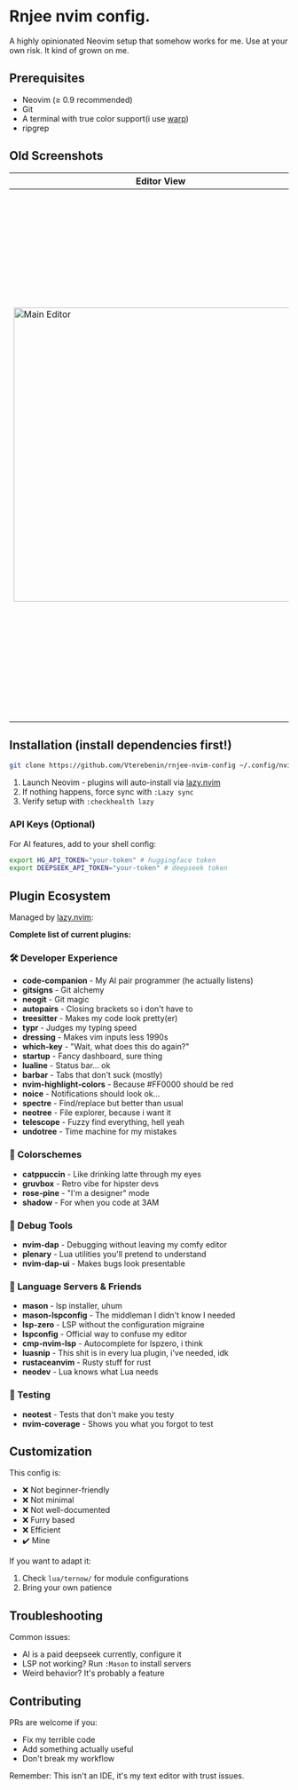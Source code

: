 # Rnjee nvim config. 

A highly opinionated Neovim setup that somehow works for me. Use at your own risk. It kind of grown on me. 

## Prerequisites

- Neovim (≥ 0.9 recommended)
- Git
- A terminal with true color support(i use [warp](https://www.warp.dev/))
- ripgrep

## Old Screenshots

| Editor View | File Browser |
|-------------|--------------|
| <img width="530" alt="Main Editor" src="https://github.com/Vterebenin/rnjee-nvim-config/assets/38083529/b08bb532-6ddb-40b2-b7c3-f7d9c29f3ab6"> | <img width="953" alt="NeoTree" src="https://github.com/Vterebenin/rnjee-nvim-config/assets/38083529/42853008-b123-4320-8cd9-c274a95baabb"> |

## Installation (install dependencies first!)

```bash
git clone https://github.com/Vterebenin/rnjee-nvim-config ~/.config/nvim
```

1. Launch Neovim - plugins will auto-install via [lazy.nvim](https://github.com/folke/lazy.nvim)
2. If nothing happens, force sync with `:Lazy sync`
3. Verify setup with `:checkhealth lazy`

### API Keys (Optional)

For AI features, add to your shell config:

```bash
export HG_API_TOKEN="your-token" # huggingface token 
export DEEPSEEK_API_TOKEN="your-token" # deepseek token
```

## Plugin Ecosystem

Managed by [lazy.nvim](https://github.com/folke/lazy.nvim):

**Complete list of current plugins:**

### 🛠️ Developer Experience
- **code-companion** - My AI pair programmer (he actually listens)
- **gitsigns** - Git alchemy
- **neogit** - Git magic
- **autopairs** - Closing brackets so i don't have to
- **treesitter** - Makes my code look pretty(er)
- **typr** - Judges my typing speed
- **dressing** - Makes vim inputs less 1990s
- **which-key** - "Wait, what does this do again?"
- **startup** - Fancy dashboard, sure thing
- **lualine** - Status bar... ok
- **barbar** - Tabs that don't suck (mostly)
- **nvim-highlight-colors** - Because #FF0000 should be red
- **noice** - Notifications should look ok...
- **spectre** - Find/replace but better than usual
- **neotree** - File explorer, because i want it
- **telescope** - Fuzzy find everything, hell yeah
- **undotree** - Time machine for my mistakes

### 🎨 Colorschemes
- **catppuccin** - Like drinking latte through my eyes
- **gruvbox** - Retro vibe for hipster devs
- **rose-pine** - "I'm a designer" mode
- **shadow** - For when you code at 3AM

### 🐞 Debug Tools
- **nvim-dap** - Debugging without leaving my comfy editor  
- **plenary** - Lua utilities you'll pretend to understand  
- **nvim-dap-ui** - Makes bugs look presentable  

### 💬 Language Servers & Friends
- **mason** - lsp installer, uhum  
- **mason-lspconfig** - The middleman I didn't know I needed  
- **lsp-zero** - LSP without the configuration migraine  
- **lspconfig** - Official way to confuse my editor  
- **cmp-nvim-lsp** - Autocomplete for lspzero, i think  
- **luasnip** - This shit is in every lua plugin, i've needed, idk 
- **rustaceanvim** - Rusty stuff for rust
- **neodev** - Lua knows what Lua needs  

### 🧪 Testing
- **neotest** - Tests that don't make you testy  
- **nvim-coverage** - Shows you what you forgot to test  

## Customization

This config is:
- ❌ Not beginner-friendly
- ❌ Not minimal
- ❌ Not well-documented
- ❌ Furry based
- ❌ Efficient
- ✔️ Mine

If you want to adapt it:
1. Check `lua/ternow/` for module configurations
2. Bring your own patience

## Troubleshooting

Common issues:
- AI is a paid deepseek currently, configure it
- LSP not working? Run `:Mason` to install servers
- Weird behavior? It's probably a feature

## Contributing

PRs are welcome if you:
- Fix my terrible code
- Add something actually useful
- Don't break my workflow

Remember: This isn't an IDE, it's my text editor with trust issues.
